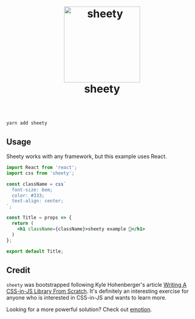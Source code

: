 <h1 align="center" style="margin-bottom: 2rem;">
  <img src="https://github.com/lol-russo/sheety/raw/master/logo.png" alt="sheety" title="sheety" width="200">
  <br>
  sheety
  <br>
  <br>
</h1>


```
yarn add sheety
```


## Usage

Sheety works with any framework, but this example uses React.

```jsx
import React from 'react';
import css from 'sheety';

const className = css`
  font-size: 6em;
  color: #333;
  text-align: center;
`;

const Title = props => {
  return (
    <h1 className={className}>sheety example 💩</h1>
  )
};

export default Title;

```

## Credit

`sheety` was bootstrapped following Kyle Hohenberger's article [Writing A CSS-in-JS Library From Scratch](https://medium.com/@tkh44/writing-a-css-in-js-library-from-scratch-96cd23a017b4). It's definitely an interesting exercise for anyone who is interested in CSS-in-JS and wants to learn more.

Looking for a more powerful solution? Check out [emotion](https://github.com/emotion-js/emotion).
